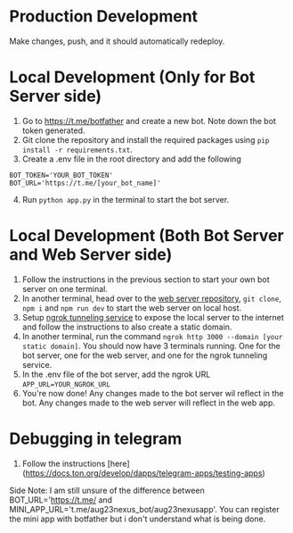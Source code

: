 # Production Development
Make changes, push, and it should automatically redeploy. 

# Local Development (Only for Bot Server side)
1. Go to https://t.me/botfather and create a new bot. Note down the bot token generated.
2. Git clone the repository and install the required packages using `pip install -r requirements.txt`. 
3. Create a .env file in the root directory and add the following
```
BOT_TOKEN='YOUR_BOT_TOKEN'
BOT_URL='https://t.me/[your_bot_name]'
```
4. Run `python app.py` in the terminal to start the bot server.

# Local Development (Both Bot Server and Web Server side)
1. Follow the instructions in the previous section to start your own bot server on one terminal.
2. In another terminal, head over to the [web server repository](https://github.com/NexusMiniApps/NexusMeet), `git clone`, `npm i` and `npm run dev` to start the web server on local host. 
3. Setup [ngrok tunneling service](https://ngrok.com/docs/getting-started/) to expose the local server to the internet and follow the instructions to also create a static domain. 
4. In another terminal, run the command `ngrok http 3000 --domain [your static domain]`. You should now have 3 terminals running. One for the bot server, one for the web server, and one for the ngrok tunneling service. 
5. In the .env file of the bot server, add the ngrok URL 
``` APP_URL=YOUR_NGROK_URL ```
6. You're now done! Any changes made to the bot server wil reflect in the bot. Any changes made to the web server will reflect in the web app. 

# Debugging in telegram
1. Follow the instructions [here] (https://docs.ton.org/develop/dapps/telegram-apps/testing-apps)

Side Note: I am still unsure of the difference between  BOT_URL='https://t.me/ and MINI_APP_URL='t.me/aug23nexus_bot/aug23nexusapp'. You can register the mini app with botfather but i don't understand what is being done.
